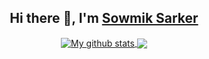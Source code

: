 <!--### Hi there 👋 -->

<!--
**Sowmik23/Sowmik23** is a ✨ _special_ ✨ repository because its `README.md` (this file) appears on your GitHub profile.

Here are some ideas to get you started:

- 🔭 I’m currently working on ...
- 🌱 I’m currently learning ...
- 👯 I’m looking to collaborate on ...
- 🤔 I’m looking for help with ...
- 💬 Ask me about ...
- 📫 How to reach me: ...
- 😄 Pronouns: ...
- ⚡ Fun fact: ...
-->


<div align="center">
    <h2>Hi there 👋, I'm <a href="https://www.linkedin.com/in/sowmik-sarker-aa702b169/">Sowmik Sarker</a></h2>
</div>
<div align="center">
    <a href="https://github.com/sowmik23">
    <img align="center" src=https://github-readme-stats.vercel.app/api?username=Sowmik23&show_icons=true&hide=issues&theme=buefy" alt="My github stats" />
    </a>
    <a href="https://github.com/sowmik23"><img align="center" src="https://github-readme-stats.anuraghazra1.vercel.app/api/top-langs/?username=Sowmik23&layout=compact&theme=buefy&langs_count=8" /></a>
</div>
